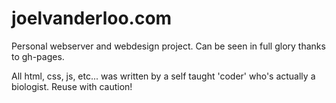 # joelvanderloo.com

Personal webserver and webdesign project. Can be seen in full glory thanks to gh-pages.

All html, css, js, etc... was written by a self taught 'coder' who's actually a biologist.
Reuse with caution!
